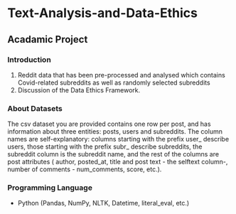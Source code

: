 # Text-Analysis-and-Data-Ethics
## Acadamic Project
### Introduction
1. Reddit data that has been pre-processed and analysed which contains Covid-related subreddits as well as randomly selected subreddits 
2. Discussion of the Data Ethics Framework.

### About Datasets
The csv dataset you are provided contains one row per post, and has information about three entities: posts, users and subreddits. The column names are self-explanatory: columns starting with the prefix user_ describe users, those starting with the prefix subr_ describe subreddits, the subreddit column is the subreddit name, and the rest of the columns are post attributes ( author, posted_at, title and post text - the selftext column-, number of comments - num_comments, score, etc.).


### Programming Language
* Python (Pandas, NumPy, NLTK, Datetime, literal_eval, etc.)

